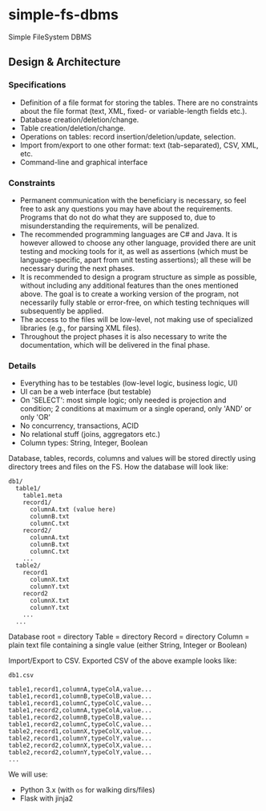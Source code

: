 # simple-fs-dbms
Simple FileSystem DBMS

## Design & Architecture
### Specifications
* Definition of a file format for storing the tables. There are no constraints about the file format (text, XML, fixed- or variable-length fields etc.).
* Database creation/deletion/change.
* Table creation/deletion/change.
* Operations on tables: record insertion/deletion/update, selection.
* Import from/export to one other format: text (tab-separated), CSV, XML, etc.
* Command-line and graphical interface

### Constraints
* Permanent communication with the beneficiary is necessary, so feel free to ask any questions you may have about the requirements. Programs that do not do what they are supposed to, due to misunderstanding the requirements, will be penalized.
* The recommended programming languages are C# and Java. It is however allowed to choose any other language, provided there are unit testing and mocking tools for it, as well as assertions (which must be language-specific, apart from unit testing assertions); all these will be necessary during the next phases.
* It is recommended to design a program structure as simple as possible, without including any additional features than the ones mentioned above. The goal is to create a working version of the program, not necessarily fully stable or error-free, on which testing techniques will subsequently be applied.
* The access to the files will be low-level, not making use of specialized libraries (e.g., for parsing XML files).
* Throughout the project phases it is also necessary to write the documentation, which will be delivered in the final phase.

### Details
* Everything has to be testables (low-level logic, business logic, UI)
* UI can be a web interface (but testable)
* On 'SELECT': most simple logic; only needed is projection and condition; 2 conditions at maximum or a single operand, only 'AND' or only 'OR'
* No concurrency, transactions, ACID
* No relational stuff (joins, aggregators etc.)
* Column types: String, Integer, Boolean

Database, tables, records, columns and values will be stored directly using directory trees and files on the FS. How the database will look like:

```
db1/
  table1/
    table1.meta
    record1/
      columnA.txt (value here)
      columnB.txt
      columnC.txt
    record2/
      columnA.txt
      columnB.txt
      columnC.txt
    ...
  table2/
    record1
      columnX.txt
      columnY.txt
    record2
      columnX.txt
      columnY.txt
    ...
  ...
```

Database root = directory
Table = directory
Record = directory
Column = plain text file containing a single value (either String, Integer or Boolean)


Import/Export to CSV. Exported CSV of the above example looks like:

```
db1.csv

table1,record1,columnA,typeColA,value...
table1,record1,columnB,typeColB,value...
table1,record1,columnC,typeColC,value...
table1,record2,columnA,typeColA,value...
table1,record2,columnB,typeColB,value...
table1,record2,columnC,typeColC,value...
table2,record1,columnX,typeColX,value...
table2,record1,columnY,typeColY,value...
table2,record2,columnX,typeColX,value...
table2,record2,columnY,typeColY,value...
...
```

We will use:
* Python 3.x (with `os` for walking dirs/files)
* Flask with jinja2
